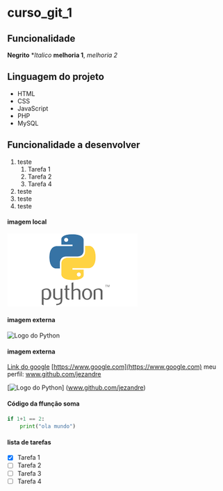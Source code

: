 # curso_git_1
## Funcionalidade
**Negrito**
**Italico*
__melhoria 1__, _melhoria 2_

## Linguagem do projeto

* HTML
* CSS
* JavaScript
* PHP
* MySQL

## Funcionalidade a desenvolver

1. teste 
    1. Tarefa 1
    2. Tarefa 2
    3. Tarefa 4 
2. teste
3. teste
4. teste

#### imagem local
![Logo do Python](Python.png)

#### imagem externa
![Logo do Python](https://miro.medium.com/v2/resize:fit:1400/format:webp/1*ycIMlwgwicqlO6PcFRA-Iw.png)

#### imagem externa

[Link do google](https://www.google.com)
[https://www.google.com](https://www.google.com)
meu perfil: www.github.com/jezandre


[![Logo do Python](https://miro.medium.com/v2/resize:fit:1400/format:webp/1*ycIMlwgwicqlO6PcFRA-Iw.png)] (www.github.com/jezandre)

#### Código da ffunção soma

```python
if 1+1 == 2:
    print("ola mundo")

```

#### lista de tarefas

- [x] Tarefa 1
- [ ] Tarefa 2
- [ ] Tarefa 3
- [ ] Tarefa 4